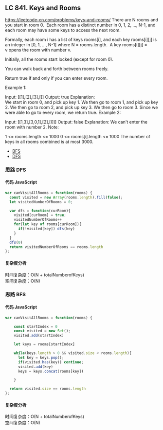 ## LC 841. Keys and Rooms

https://leetcode-cn.com/problems/keys-and-rooms/
There are N rooms and you start in room 0.  Each room has a distinct number in 0, 1, 2, ..., N-1, and each room may have some keys to access the next room.

Formally, each room i has a list of keys rooms[i], and each key rooms[i][j] is an integer in [0, 1, ..., N-1] where N = rooms.length.  A key rooms[i][j] = v opens the room with number v.

Initially, all the rooms start locked (except for room 0).

You can walk back and forth between rooms freely.

Return true if and only if you can enter every room.

Example 1:

Input: [[1],[2],[3],[]]
Output: true
Explanation:  
We start in room 0, and pick up key 1.
We then go to room 1, and pick up key 2.
We then go to room 2, and pick up key 3.
We then go to room 3. Since we were able to go to every room, we return true.
Example 2:

Input: [[1,3],[3,0,1],[2],[0]]
Output: false
Explanation: We can't enter the room with number 2.
Note:

1 <= rooms.length <= 1000
0 <= rooms[i].length <= 1000
The number of keys in all rooms combined is at most 3000.

- [BFS](#思路-BFS)
- [DFS](#思路-DFS)

### 思路 DFS

#### 代码 JavaScript

```JavaScript
var canVisitAllRooms = function(rooms) {
  const visited = new Array(rooms.length).fill(false);
  let visitedNumberOfRooms = 0;

  var dfs = function(curRoom){
    visited[curRoom] = true;
    visitedNumberOfRooms++
    for(let key of rooms[curRoom]){
      if(!visited[key]) dfs(key)
    }
  }
  dfs(0)
  return visitedNumberOfRooms == rooms.length
};

```

#### 复杂度分析

时间复杂度：O(N + totalNumberofKeys) </br>
空间复杂度：O(N)

### 思路 BFS

#### 代码 JavaScript

```JavaScript
var canVisitAllRooms = function(rooms) {

    const startIndex = 0
    const visited = new Set();
    visited.add(startIndex)

    let keys = rooms[startIndex]

    while(keys.length > 0 && visited.size < rooms.length){
      let key = keys.pop();
      if(visited.has(key)) continue;
      visited.add(key)
      keys = keys.concat(rooms[key])

    }

  return visited.size == rooms.length
};

```

#### 复杂度分析

时间复杂度：O(N + totalNumberofKeys) </br>
空间复杂度：O(N)

